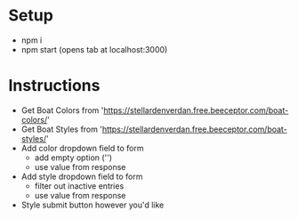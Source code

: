 # Setup
- npm i
- npm start (opens tab at localhost:3000)

# Instructions
- Get Boat Colors from 'https://stellardenverdan.free.beeceptor.com/boat-colors/'
- Get Boat Styles from 'https://stellardenverdan.free.beeceptor.com/boat-styles/'
- Add color dropdown field to form
    - add empty option ('')
    - use value from response
- Add style dropdown field to form
    - filter out inactive entries
    - use value from response
- Style submit button however you'd like